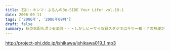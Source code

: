 ```yaml
---
title: 石川・ホンマ・ぶるんのBe-SIDE Your Life! vol.19-1
date: 2006-09-11
tags: ['2006年', '2006年09月']
draft: false
summary: 秋の気配も漂う有楽町・・・しかしビーサイ収録スタジオは今年一番！？の熱波が襲う猛暑！（本当に暑い！）そして、そのスタジオの外には公私共々あつーい、あまーい人生を送っている田野ディレクターが！NAMAE
---
```


http://project-phi.ddo.jp/ishikawa/ishikawa019_1.mp3
